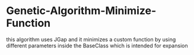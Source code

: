 # Genetic-Algorithm-Minimize-Function

this algorithm uses JGap and it minimizes a custom function by using different parameters inside the BaseClass which is intended for expansion
